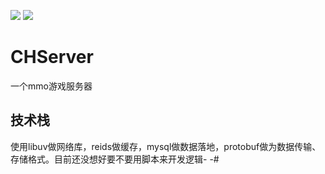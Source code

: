 [![](https://travis-ci.org/caodhuan/CHServer.svg?branch=master)](https://travis-ci.org/caodhuan/CHServer) ![](https://img.shields.io/badge/language-cpp-brightgreen.svg)
# CHServer
一个mmo游戏服务器

## 技术栈
使用libuv做网络库，reids做缓存，mysql做数据落地，protobuf做为数据传输、存储格式。目前还没想好要不要用脚本来开发逻辑- -#